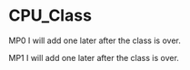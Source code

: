 # CPU_Class
MP0
I will add one later after the class is over. 

MP1
I will add one later after the class is over. 
